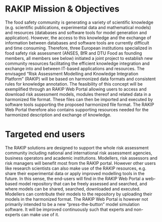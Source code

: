 # RAKIP Mission & Objectives

The food safety community is generating a variety of scientific knowledge (e.g. scientific publications, experimental data and mathematical models) and resources (databases and software tools for model generation and application). However, the access to this knowledge and the exchange of information between databases and software tools are currently difficult and time consuming. Therefore, three European institutions specialized in food safety risk assessment (ANSES, BfR and DTU Food as founding members, all members see below) initiated a joint project to establish new community resources facilitating the efficient knowledge integration and exchange into and between IT-based applications and resources. The envisaged “Risk Assessment Modelling and Knowledge Integration Platform” (RAKIP) will be based on harmonized data formats and consistent rules for knowledge annotation. The feasibility of this concept will be exemplified through an RAKIP Web Portal allowing users to access and download risk assessment models, modules thereof and related data in a harmonized file format. These files can then be imported and executed by software tools supporting the proposed harmonized file format. The RAKIP Web Portal therefore also contains supporting resources needed for the harmonized description and exchange of knowledge.


# Targeted end users
The RAKIP solutions are designed to support the whole risk assessment community including national and international risk assessment agencies, business operators and academic institutions. Modellers, risk assessors and risk managers will benefit most from the RAKIP portal. However other users like research scientists can also make use of the RAKIP resources, e.g. share their experimental data or apply improved modelling tools in the future.
In this sense, the end-users will find in the RAKIP Web Portal a web-based model repository that can be freely assessed and searched, and where models can be shared, searched, downloaded and executed. Modellers can contribute their models to the repository by uploading their models in the harmonized format. The  RAKIP Web Portal is however not primarily intended to be a new “press-the-button” model simulation software. It will be improved continuously such that experts and non-experts can make use of it.
